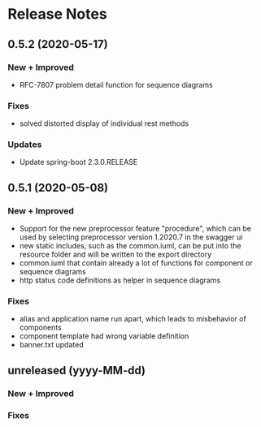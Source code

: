 # Release Notes

## 0.5.2 (2020-05-17)

### New + Improved
- RFC-7807 problem detail function for sequence diagrams

### Fixes
- solved distorted display of individual rest methods

### Updates
- Update spring-boot 2.3.0.RELEASE

## 0.5.1 (2020-05-08)

### New + Improved
- Support for the new preprocessor feature "procedure", which can be used by selecting preprocessor version 1.2020.7 in the swagger ui
- new static includes, such as the common.iuml, can be put into the resource folder and will be written to the export directory
- common.iuml that contain already a lot of functions for component or sequence diagrams
- http status code definitions as helper in sequence diagrams

### Fixes
- alias and application name run apart, which leads to misbehavior of components
- component template had wrong variable definition 
- banner.txt updated

## unreleased (yyyy-MM-dd)

### New + Improved

### Fixes
